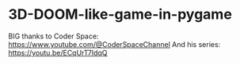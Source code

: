 # 3D-DOOM-like-game-in-pygame

BIG thanks to Coder Space:
https://www.youtube.com/@CoderSpaceChannel
And his series:
https://youtu.be/ECqUrT7IdqQ
